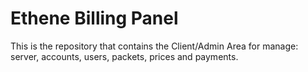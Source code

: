 # Ethene Billing Panel
This is the repository that contains the Client/Admin Area for manage: server, accounts, users, packets, prices and payments.
